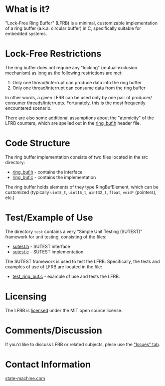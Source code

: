 # What is it?
"Lock-Free Ring Buffer" (LFRB) is a minimal, customizable implementation
of a ring buffer (a.k.a. circular buffer) in C, specifically suitable
for embedded systems.


# Lock-Free Restrictions
The ring buffer does not require any "locking" (mutual exclusion
mechanism) as long as the following restrictions are met:

1. Only one thread/interrupt can produce data into the ring buffer
2. Only one thread/interrupt can consume data from the ring buffer

In other words, a given LFRB can be used only by one pair of producer/
consumer threads/interrupts. Fortunately, this is the most frequently
encountered scenario.

There are also some additional assumptions about the "atomicity" of the
LFRB counters, which are spelled out in the [ring_buf.h](src/ring_buf.h)
header file.

# Code Structure
The ring buffer implementation consists of two files located in the
src directory:

- [ring_buf.h](src/ring_buf.h)  - contains the interface
- [ring_buf.c](src/ring_buf.c)  - contains the implementation

The ring buffer holds elements of they type RingBufElement, which
can be customized (typically `uint8_t`, `uint16_t`, `uint32_t`, `float`, 
`void*` (pointers), etc.)


# Test/Example of Use
The directory `test` contains a very "Simple Unit Testing (SUTEST)" framework
for unit testing, consisting of the files:

- [sutest.h](test/sutest.h)  - SUTEST interface
- [sutest.c](test/sutest.c)  - SUTEST implementation

The SUTEST framework is used to test the LFRB. Specifically, the tests
and examples of use of LFRB are located in the file:

- [test_ring_buf.c](test/test_ring_buf.c) - example of use and tests the LFRB.


# Licensing
The LFRB is [licensed](LICENSE.txt) under the MIT open source license.


# Comments/Discussion
If you'd like to discuss LFRB or related subjects, plese use the
["Issues" tab](https://github.com/QuantumLeaps/lock-free-ring-buffer/issues).


# Contact Information
[state-machine.com](https://www.state-machine.com)
